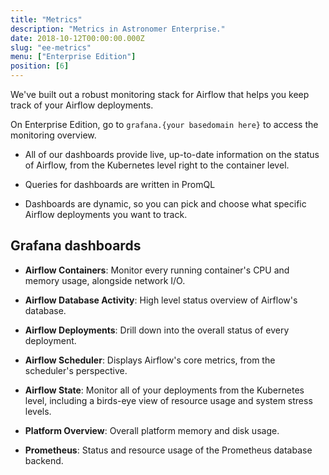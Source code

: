 ```yaml
---
title: "Metrics"
description: "Metrics in Astronomer Enterprise."
date: 2018-10-12T00:00:00.000Z
slug: "ee-metrics"
menu: ["Enterprise Edition"]
position: [6]
---
```


We've built out a robust monitoring stack for Airflow that helps you keep track of your Airflow deployments.

On Enterprise Edition, go to `grafana.{your basedomain here}` to access the monitoring overview.

- All of our dashboards provide live, up-to-date information on the status of Airflow, from the Kubernetes level right to the container level.

- Queries  for dashboards are written in PromQL

- Dashboards are dynamic, so you can pick and choose what specific Airflow deployments you want to track.

## Grafana dashboards

- **Airflow Containers**: Monitor every running container's CPU and memory usage, alongside network I/O.

- **Airflow Database Activity**: High level status overview of Airflow's database.

- **Airflow Deployments**: Drill down into the overall status of every deployment.

- **Airflow Scheduler**: Displays Airflow's core metrics, from the scheduler's perspective.

- **Airflow State**: Monitor all of your deployments from the Kubernetes level, including a birds-eye view of resource usage and system stress levels.

- **Platform Overview**: Overall platform memory and disk usage.

- **Prometheus**: Status and resource usage of the Prometheus database backend.
